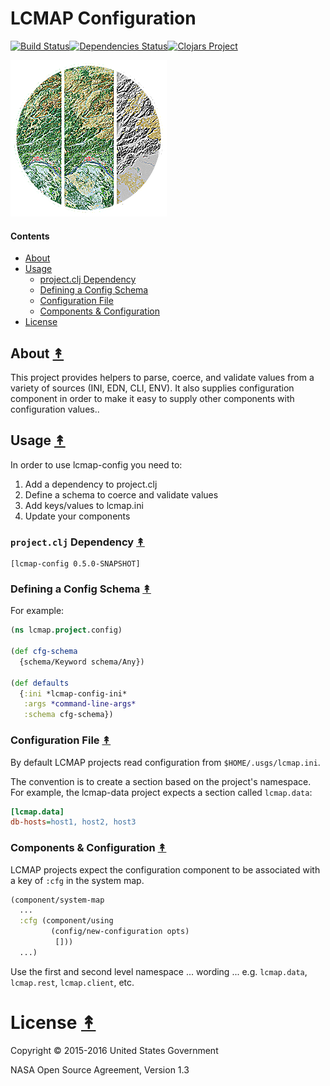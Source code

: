 # LCMAP Configuration
[![Build Status][travis-badge]][travis][![Dependencies Status][deps-badge]][deps][![Clojars Project][clojars-badge]][clojars]

[![LCMAP open source project logo][lcmap-logo]][lcmap-logo-large]


#### Contents

* [About](#about-)
* [Usage](#usage-)
  * [project.clj Dependency](#projectclj-dependency-)
  * [Defining a Config Schema](#defining-a-config-schema-)
  * [Configuration File](#configuration-file-)
  * [Components & Configuration](#components--configuration-)
* [License](#license-)


## About [&#x219F;](#contents)

This project provides helpers to parse, coerce, and validate values from a variety of sources (INI, EDN, CLI, ENV). It also supplies configuration component in order to make it easy to supply other components with configuration values..


## Usage [&#x219F;](#contents)

In order to use lcmap-config you need to:

1. Add a dependency to project.clj
2. Define a schema to coerce and validate values
3. Add keys/values to lcmap.ini
4. Update your components


### ``project.clj`` Dependency [&#x219F;](#contents)

```
[lcmap-config 0.5.0-SNAPSHOT]
```


### Defining a Config Schema [&#x219F;](#contents)

For example:

```clj
(ns lcmap.project.config)

(def cfg-schema
  {schema/Keyword schema/Any})

(def defaults
  {:ini *lcmap-config-ini*
   :args *command-line-args*
   :schema cfg-schema})
```


### Configuration File [&#x219F;](#contents)

By default LCMAP projects read configuration from `$HOME/.usgs/lcmap.ini`.

The convention is to create a section based on the project's namespace. For example, the lcmap-data project expects a section called `lcmap.data`:

```ini
[lcmap.data]
db-hosts=host1, host2, host3
```

### Components & Configuration [&#x219F;](#contents)

LCMAP projects expect the configuration component to be associated with a key of `:cfg` in the system map.

```clj
(component/system-map
  ...
  :cfg (component/using
         (config/new-configuration opts)
          []))
  ...)
```


Use the first and second level namespace ... wording ... e.g. `lcmap.data`, `lcmap.rest`, `lcmap.client`, etc.


# License [&#x219F;](#contents)

Copyright © 2015-2016 United States Government

NASA Open Source Agreement, Version 1.3


<!-- Named page links below: /-->

[travis]: https://travis-ci.org/USGS-EROS/lcmap-config
[travis-badge]: https://travis-ci.org/USGS-EROS/lcmap-config.png?branch=master
[deps]: http://jarkeeper.com/usgs-eros/lcmap-config
[deps-badge]: http://jarkeeper.com/usgs-eros/lcmap-config/status.svg
[lcmap-logo]: https://raw.githubusercontent.com/USGS-EROS/lcmap-system/master/resources/images/lcmap-logo-1-250px.png
[lcmap-logo-large]: https://raw.githubusercontent.com/USGS-EROS/lcmap-system/master/resources/images/lcmap-logo-1-1000px.png
[clojars]: https://clojars.org/gov.usgs.eros/lcmap-config
[clojars-badge]: https://img.shields.io/clojars/v/gov.usgs.eros/lcmap-config.svg
[tag-badge]: https://img.shields.io/github/tag/usgs-eros/lcmap-config.svg?maxAge=2592000
[tag]: https://github.com/usgs-eros/lcmap-config/tags
